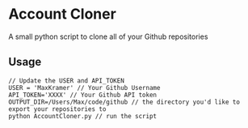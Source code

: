 # Account Cloner

A small python script to clone all of your Github repositories

## Usage
	
	// Update the USER and API_TOKEN
	USER = 'MaxKramer' // Your Github Username
	API_TOKEN='XXXX' // Your Github API token
	OUTPUT_DIR=/Users/Max/code/github // the directory you'd like to export your repositories to
	python AccountCloner.py // run the script
